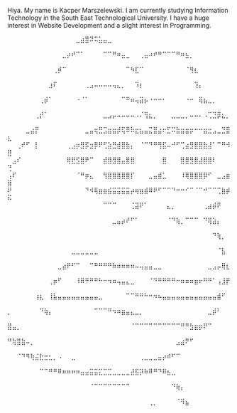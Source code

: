 Hiya. My name is Kacper Marszelewski.
I am currently studying Information Technology in the South East Technological University.
I have a huge interest in Website Development and a slight interest in Programming.

⠀⠀⠀⠀⠀⠀⠀⠀⠀⠀⠀⠀⠀⠀⠀⣀⣴⣿⠽⠭⣥⣤⣀⠀⠀⠀⠀⠀⠀⠀⠀⠀⠀⠀⠀⠀⠀⠀⠀⠀⠀⠀⠀⠀⠀⠀⠀⠀⠀⠀
⠀⠀⠀⠀⠀⠀⠀⠀⠀⠀⠀⠀⣀⡴⠞⠉⠁⠀⠀⠀⠀⠉⠉⠛⠶⣤⣀⠀⠀⢀⣤⠴⠞⠛⠉⠉⠉⠛⠶⣦⡀⠀⠀⠀⠀⠀⠀⠀⠀⠀
⠀⠀⠀⠀⠀⠀⠀⠀⠀⠀⢀⡾⠉⠀⠀⠀⠀⠀⠀⠀⠀⠀⠀⠀⠀⠀⠉⠳⣏⠉⠀⠀⠀⠀⠀⠀⠀⠀⠀⠈⢻⣆⠀⠀⠀⠀⠀⠀⠀⠀
⠀⠀⠀⠀⠀⠀⠀⠀⠀⣰⠏⠀⠀⠀⠀⠀⠀⢀⣠⠤⠤⠤⠤⢤⣄⡀⠀⠀⠹⡆⠀⠀⠀⠀⠀⠀⠀⠀⠀⠀⠀⢹⡄⠀⠀⠀⠀⠀⠀⠀
⠀⠀⠀⠀⠀⠀⠀⢀⡾⠁⠀⠀⠀⠀⠀⠐⠈⠁⠀⠀⠀⠀⠀⠀⠀⠉⠛⠶⢤⣽⡦⠐⠒⠒⠂⠀⠀⠀⠀⠐⠒⠀⢿⣦⣀⡀⠀⠀⠀⠀
⠀⠀⠀⠀⠀⠀⢀⡞⠁⠀⠀⠀⠀⠀⠀⠀⠀⠀⠀⠀⠀⣀⣠⡤⠤⠤⠤⠤⠠⠌⢻⣆⡀⠀⠀⠀⣀⣀⣀⡀⠤⠤⠄⠠⢉⣙⡿⣆⡀⠀
⠀⠀⠀⠀⣀⣴⡟⠀⠀⠀⠀⠀⠀⠀⠀⠀⠀⣀⣤⢶⣛⣩⣶⣶⡾⢯⠿⠷⣖⣦⣤⣍⣿⣴⠖⣋⠭⣷⣶⣶⡶⠒⠒⣶⣒⣠⣀⣙⣿⣆
⠀⠀⢀⠞⠋⠀⡇⠀⠀⠀⠀⠀⠀⢀⣠⡶⣻⡯⣲⡿⠟⢋⣵⣛⣾⣿⣷⡄⠀⠈⠉⠙⠛⢻⣯⠤⠚⠋⢉⣴⣻⣿⣿⣷⣼⠁⠉⠛⠺⣿
⠀⣠⠎⠀⠀⠀⠀⠀⠀⠀⠀⠀⠀⢿⣟⣫⣿⠟⠉⠀⠀⣾⣿⣻⣿⣤⣿⣿⠀⠀⠀⠀⠀⠀⣿⠀⠀⠀⣿⣿⣻⣿⣼⣿⣿⠇⠀⠀⠀⢙
⢠⠏⠀⠀⠀⠀⠀⠀⠀⠀⠀⠀⠀⠀⠀⠈⠛⡶⣄⠀⠀⢻⣿⣿⣿⣿⣿⡏⠀⠀⠀⣀⣤⣾⣁⠀⠀⠀⠸⢿⣿⣿⣿⡿⠋⠀⣀⣠⣶⣿
⠟⠀⠀⠀⠀⠀⠀⠀⠀⠀⠀⠀⠀⠀⠀⠀⠀⠙⠺⢿⣶⣶⣮⣭⣭⣭⣭⡴⢶⣶⣾⠿⠟⠋⠉⠉⠙⠒⠒⠊⠉⠈⠉⠚⠉⠉⢉⣷⡾⠯
⠀⠀⠀⠀⠀⠀⠀⠀⠀⠀⠀⠀⠀⠀⠀⠀⠀⠀⠀⠀⠀⠉⠉⠉⠀⠀⠀⢈⣽⠟⠁⠀⠀⠀⠀⣄⡀⠀⠀⠀⠀⠀⠀⢀⣴⡾⠟⠀⠀⠀
⠀⠀⠀⠀⠀⠀⠀⠀⠀⠀⠀⠀⠀⠀⠀⠀⠀⠀⠀⠀⠀⠀⠀⣀⣤⡴⠞⠋⠁⠀⠀⠀⠀⠀⠀⠈⠙⢷⡀⠉⠉⠉⠀⠙⢿⣵⡄⠀⠀⠀
⠀⠀⠀⠀⠀⠀⠀⠀⠀⠀⠀⠀⠀⠀⠀⠀⠀⠀⠀⠀⠀⠀⠀⠀⠀⠀⠀⠀⠀⠀⠀⠀⠀⠀⠀⠀⠀⠀⠀⠀⠀⠀⠀⠀⠀⠙⢷⡀⠀⠀
⠀⠀⠀⠀⠀⠀⠀⠀⠀⠀⠀⠀⠀⠀⣀⣀⣀⣀⣀⣀⠀⠀⠀⠀⠀⠀⠀⠀⠀⠀⠀⠀⠀⠀⠀⠀⠀⠀⠀⠀⠀⠀⠀⠀⠀⠀⠈⣧⠀⠀
⠀⠀⠀⠀⠀⠀⠀⠀⠀⠀⠀⣀⣴⠟⠋⠉⠀⠀⠉⠛⠛⠛⠛⠷⠶⠶⠶⠶⠤⢤⣤⣤⣀⣀⠀⠀⠀⠀⠀⠀⠀⠀⠀⠀⣀⣠⡤⢿⣆⠀
⠀⠀⠀⠀⠀⠀⠀⠀⠀⢀⡶⠋⠀⠀⠀⠸⠿⠛⠛⠛⠓⠒⠲⠶⢤⣤⣄⣀⠀⠀⠀⠈⠙⠛⠛⠛⠛⠒⠶⠶⠶⣶⠖⠛⠛⠁⢠⣸⡟⠀
⠀⠀⠀⠀⠀⠀⢰⣆⠀⢸⣧⣤⣤⣤⣤⣤⣤⣤⣤⣤⣀⠀⠀⠀⠀⠀⠉⠉⠛⠛⠓⠒⠲⠦⣤⣤⣤⣤⣤⣤⣤⣤⣤⣤⣤⣤⣾⠋⠀⠀
⡀⠀⠀⠀⠀⠀⠀⠙⢷⡄⠀⠀⠀⠀⠀⠀⠀⠀⠀⠉⠉⠉⠛⠲⠶⣶⣤⣄⣀⡀⠀⠀⠀⠀⠀⠀⠀⠀⠀⠀⠀⠀⠀⠀⣀⡾⠃⠀⠀⠀
⣿⣤⡀⠀⠀⠀⠀⠀⠀⠀⠀⠀⠀⠀⠀⠀⠀⠀⠀⠀⠀⠀⠀⠀⠀⠀⠀⠈⠉⠉⠉⠉⠉⠉⠉⠉⠉⠉⠛⠛⣳⣶⡶⠟⠉⠀⠀⠀⠀⠀
⠛⢷⣿⣷⠤⡀⠀⠀⠀⠀⠀⠀⠀⠀⠀⠀⠀⠀⠀⠀⠀⠀⠀⠀⠀⠀⠀⠀⠀⠀⠀⠀⠀⠀⠀⠀⠀⣠⣴⠟⠋⠀⠀⠀⠀⠀⠀⠀⠀⠀
⠀⠀⠈⠙⠻⢷⣬⣗⣒⣂⡀⠠⠀⠀⣀⠀⠀⠀⠀⠀⠀⠀⠀⠀⠀⠀⠀⠀⠀⢀⣀⣀⣀⣤⡴⠾⠋⠉⠀⠀⠀⠀⠀⠀⠀⠀⠀⠀⠀⠀
⠀⠀⠀⠀⠀⠀⠀⠉⠉⠛⠛⠿⠶⠶⠶⠶⣤⣤⣭⣭⣍⣉⣉⣀⣀⣀⣀⣼⣯⡽⠷⠿⠛⠙⠿⣦⣀⠀⠀⠀⠀⠀⠀⠀⠀⠀⠀⠀⠀⠀
⠀⠀⠀⠀⠀⠀⠀⠀⠀⠀⠀⠀⠀⠀⠀⠀⠀⠀⠈⠉⠉⠉⠉⠉⠉⠉⠉⠀⠀⠀⠀⠀⠀⠀⠀⠀⠙⢷⡄⠀⠀⠀⠀⠀⠀⠀⠀⠀⠀⠀
⠀⠀⠀⠀⠀⠀⠀⠀⠀⠀⠀⠀⠀⠀⠀⠀⠀⠀⠀⠀⠀⠀⠀⠀⠀⠀⠀⠀⠀⠀⠀⢀⡀⠀⠀⠀⠀⠈⠻⣦⠀⠀⠀⠀⠀⠀⠀⠀⠀⠀

